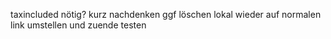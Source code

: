 taxincluded nötig? kurz nachdenken ggf löschen
lokal wieder auf normalen link umstellen und zuende testen